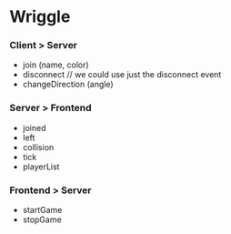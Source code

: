 # Wriggle

### Client > Server

* join (name, color)
* disconnect // we could use just the disconnect event
* changeDirection (angle)

### Server > Frontend

* joined
* left
* collision
* tick
* playerList

### Frontend > Server

* startGame
* stopGame